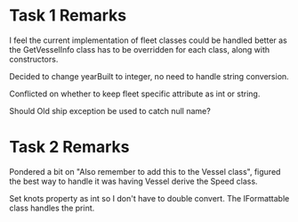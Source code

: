 # Task 1 Remarks
I feel the current implementation of fleet classes could be handled better as the GetVesselInfo class has to be overridden for each class,
along with constructors. 

Decided to change yearBuilt to integer, no need to handle string conversion. 

Conflicted on whether to keep fleet specific attribute as int or string. 

Should Old ship exception be used to catch null name?



# Task 2 Remarks
Pondered a bit on "Also remember to add this to the Vessel class", figured the best way to handle it was having Vessel derive the Speed class.

Set knots property as int so I don't have to double convert. The IFormattable class handles the print.  